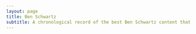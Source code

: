 ```yaml
---
layout: page
title: Ben Schwartz
subtitle: A chronological record of the best Ben Schwartz content that currently exists on the internet
---
```



